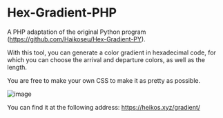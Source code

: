 # Hex-Gradient-PHP
A PHP adaptation of the original Python program (https://github.com/Haikoseu/Hex-Gradient-PY).

With this tool, you can generate a color gradient in hexadecimal code, for which you can choose the arrival and departure colors, as well as the length.

You are free to make your own CSS to make it as pretty as possible.

![image](https://github.com/Haikoseu/Hex-Gradient-PHP/assets/43687785/c0306bbd-705b-402f-8421-c962f2ddf7f9)


You can find it at the following address: https://heikos.xyz/gradient/
